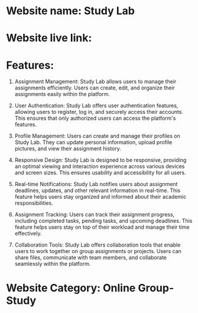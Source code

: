 # Website name: Study Lab

# Website live link:

# Features:

1. Assignment Management: Study Lab allows users to manage their assignments efficiently. Users can create, edit, and organize their assignments easily within the platform.

2. User Authentication: Study Lab offers user authentication features, allowing users to register, log in, and securely access their accounts. This ensures that only authorized users can access the platform's features.

3. Profile Management: Users can create and manage their profiles on Study Lab. They can update personal information, upload profile pictures, and view their assignment history.

4. Responsive Design: Study Lab is designed to be responsive, providing an optimal viewing and interaction experience across various devices and screen sizes. This ensures usability and accessibility for all users.

5. Real-time Notifications: Study Lab notifies users about assignment deadlines, updates, and other relevant information in real-time. This feature helps users stay organized and informed about their academic responsibilities.

6. Assignment Tracking: Users can track their assignment progress, including completed tasks, pending tasks, and upcoming deadlines. This feature helps users stay on top of their workload and manage their time effectively.

7. Collaboration Tools: Study Lab offers collaboration tools that enable users to work together on group assignments or projects. Users can share files, communicate with team members, and collaborate seamlessly within the platform.

# Website Category: Online Group-Study
